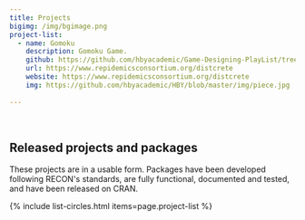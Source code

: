 ```yaml
---
title: Projects
bigimg: /img/bgimage.png
project-list:
  - name: Gomoku
    description: Gomoku Game.
    github: https://github.com/hbyacademic/Game-Designing-PlayList/tree/master/GD_014_GomokuAPP
    url: https://www.repidemicsconsortium.org/distcrete
    website: https://www.repidemicsconsortium.org/distcrete
    img: https://github.com/hbyacademic/HBY/blob/master/img/piece.jpg
  
---
```




<br>

## Released projects and packages

These projects are in a usable form. Packages have been developed following
RECON's standards, are fully functional, documented and tested, and have been
released on CRAN.

{% include list-circles.html items=page.project-list %}
